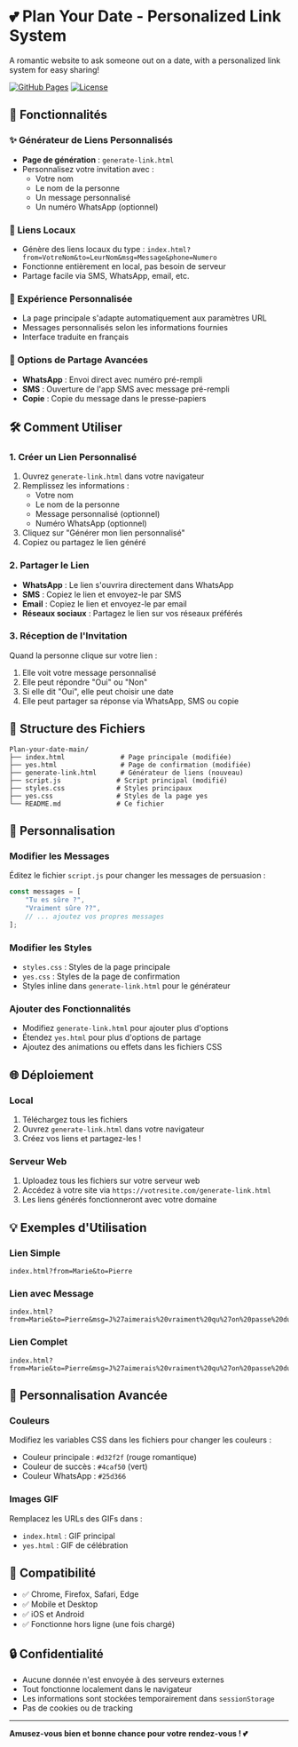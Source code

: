 # 💕 Plan Your Date - Personalized Link System

A romantic website to ask someone out on a date, with a personalized link system for easy sharing!

[![GitHub Pages](https://img.shields.io/badge/GitHub%20Pages-Live-brightgreen)](https://alljustkim.github.io/plan-you-date/)
[![License](https://img.shields.io/badge/License-MIT-blue.svg)](LICENSE)

## 🚀 Fonctionnalités

### ✨ Générateur de Liens Personnalisés
- **Page de génération** : `generate-link.html`
- Personnalisez votre invitation avec :
  - Votre nom
  - Le nom de la personne
  - Un message personnalisé
  - Un numéro WhatsApp (optionnel)

### 🎯 Liens Locaux
- Génère des liens locaux du type : `index.html?from=VotreNom&to=LeurNom&msg=Message&phone=Numero`
- Fonctionne entièrement en local, pas besoin de serveur
- Partage facile via SMS, WhatsApp, email, etc.

### 💌 Expérience Personnalisée
- La page principale s'adapte automatiquement aux paramètres URL
- Messages personnalisés selon les informations fournies
- Interface traduite en français

### 📱 Options de Partage Avancées
- **WhatsApp** : Envoi direct avec numéro pré-rempli
- **SMS** : Ouverture de l'app SMS avec message pré-rempli
- **Copie** : Copie du message dans le presse-papiers

## 🛠️ Comment Utiliser

### 1. Créer un Lien Personnalisé
1. Ouvrez `generate-link.html` dans votre navigateur
2. Remplissez les informations :
   - Votre nom
   - Le nom de la personne
   - Message personnalisé (optionnel)
   - Numéro WhatsApp (optionnel)
3. Cliquez sur "Générer mon lien personnalisé"
4. Copiez ou partagez le lien généré

### 2. Partager le Lien
- **WhatsApp** : Le lien s'ouvrira directement dans WhatsApp
- **SMS** : Copiez le lien et envoyez-le par SMS
- **Email** : Copiez le lien et envoyez-le par email
- **Réseaux sociaux** : Partagez le lien sur vos réseaux préférés

### 3. Réception de l'Invitation
Quand la personne clique sur votre lien :
1. Elle voit votre message personnalisé
2. Elle peut répondre "Oui" ou "Non"
3. Si elle dit "Oui", elle peut choisir une date
4. Elle peut partager sa réponse via WhatsApp, SMS ou copie

## 📁 Structure des Fichiers

```
Plan-your-date-main/
├── index.html              # Page principale (modifiée)
├── yes.html                # Page de confirmation (modifiée)
├── generate-link.html      # Générateur de liens (nouveau)
├── script.js              # Script principal (modifié)
├── styles.css             # Styles principaux
├── yes.css                # Styles de la page yes
└── README.md              # Ce fichier
```

## 🔧 Personnalisation

### Modifier les Messages
Éditez le fichier `script.js` pour changer les messages de persuasion :

```javascript
const messages = [
    "Tu es sûre ?",
    "Vraiment sûre ??",
    // ... ajoutez vos propres messages
];
```

### Modifier les Styles
- `styles.css` : Styles de la page principale
- `yes.css` : Styles de la page de confirmation
- Styles inline dans `generate-link.html` pour le générateur

### Ajouter des Fonctionnalités
- Modifiez `generate-link.html` pour ajouter plus d'options
- Étendez `yes.html` pour plus d'options de partage
- Ajoutez des animations ou effets dans les fichiers CSS

## 🌐 Déploiement

### Local
1. Téléchargez tous les fichiers
2. Ouvrez `generate-link.html` dans votre navigateur
3. Créez vos liens et partagez-les !

### Serveur Web
1. Uploadez tous les fichiers sur votre serveur web
2. Accédez à votre site via `https://votresite.com/generate-link.html`
3. Les liens générés fonctionneront avec votre domaine

## 💡 Exemples d'Utilisation

### Lien Simple
```
index.html?from=Marie&to=Pierre
```

### Lien avec Message
```
index.html?from=Marie&to=Pierre&msg=J%27aimerais%20vraiment%20qu%27on%20passe%20du%20temps%20ensemble
```

### Lien Complet
```
index.html?from=Marie&to=Pierre&msg=J%27aimerais%20vraiment%20qu%27on%20passe%20du%20temps%20ensemble&phone=%2B33123456789
```

## 🎨 Personnalisation Avancée

### Couleurs
Modifiez les variables CSS dans les fichiers pour changer les couleurs :
- Couleur principale : `#d32f2f` (rouge romantique)
- Couleur de succès : `#4caf50` (vert)
- Couleur WhatsApp : `#25d366`

### Images GIF
Remplacez les URLs des GIFs dans :
- `index.html` : GIF principal
- `yes.html` : GIF de célébration

## 📱 Compatibilité

- ✅ Chrome, Firefox, Safari, Edge
- ✅ Mobile et Desktop
- ✅ iOS et Android
- ✅ Fonctionne hors ligne (une fois chargé)

## 🔒 Confidentialité

- Aucune donnée n'est envoyée à des serveurs externes
- Tout fonctionne localement dans le navigateur
- Les informations sont stockées temporairement dans `sessionStorage`
- Pas de cookies ou de tracking

---

**Amusez-vous bien et bonne chance pour votre rendez-vous ! 💕**